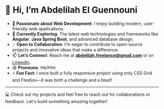 # 👋 Hi, I’m Abdelilah El Guennouni

- 👀 **Passionate about Web Development**: I enjoy building modern, user-friendly web applications.  
- 🌱 **Currently Exploring**: The latest web technologies and frameworks like **Angular**, **Java Spring Boot**, and advanced database design.  
- 💡 **Open to Collaboration**: I’m eager to contribute to open-source projects and innovative ideas that make a difference.  
- 📫 **Let’s Connect**: Reach me at **abdelilah.freelance@gmail.com** or on [LinkedIn](https://linkedin.com/in/abdelilah-el-geunnouni/).  
- 😄 **Pronouns**: He/Him  
- ⚡ **Fun Fact**: I once built a fully responsive project using only CSS Grid and Flexbox—it was both a challenge and a blast!  

---

💻 Check out my projects and feel free to reach out for collaborations or feedback. Let's build something amazing together!
